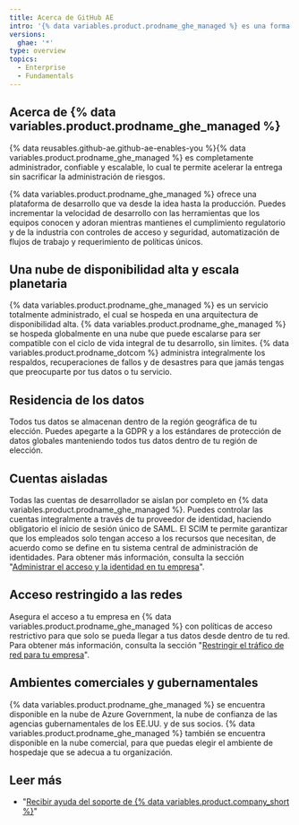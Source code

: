 ```yaml
---
title: Acerca de GitHub AE
intro: '{% data variables.product.prodname_ghe_managed %} es una forma de tener cumplimiento y seguridad ampliada para utilizar {% data variables.product.prodname_dotcom %} en la nube.'
versions:
  ghae: '*'
type: overview
topics:
  - Enterprise
  - Fundamentals
---
```


## Acerca de {% data variables.product.prodname_ghe_managed %}

{% data reusables.github-ae.github-ae-enables-you %}{% data variables.product.prodname_ghe_managed %} es completamente administrador, confiable y escalable, lo cual te permite acelerar la entrega sin sacrificar la administración de riesgos.

{% data variables.product.prodname_ghe_managed %} ofrece una plataforma de desarrollo que va desde la idea hasta la producción. Puedes incrementar la velocidad de desarrollo con las herramientas que los equipos conocen y adoran mientras mantienes el cumplimiento regulatorio y de la industria con controles de acceso y seguridad, automatización de flujos de trabajo y requerimiento de políticas únicos.

## Una nube de disponibilidad alta y escala planetaria

{% data variables.product.prodname_ghe_managed %} es un servicio totalmente administrado, el cual se hospeda en una arquitectura de disponibilidad alta. {% data variables.product.prodname_ghe_managed %} se hospeda globalmente en una nube que puede escalarse para ser compatible con el ciclo de vida integral de tu desarrollo, sin límites. {% data variables.product.prodname_dotcom %} administra integralmente los respaldos, recuperaciones de fallos y de desastres para que jamás tengas que preocuparte por tus datos o tu servicio.

## Residencia de los datos

Todos tus datos se almacenan dentro de la región geográfica de tu elección. Puedes apegarte a la GDPR y a los estándares de protección de datos globales manteniendo todos tus datos dentro de tu región de elección.

## Cuentas aisladas

Todas las cuentas de desarrollador se aislan por completo en {% data variables.product.prodname_ghe_managed %}. Puedes controlar las cuentas integralmente a través de tu proveedor de identidad, haciendo obligatorio el inicio de sesión único de SAML. El SCIM te permite garantizar que los empleados solo tengan acceso a los recursos que necesitan, de acuerdo como se define en tu sistema central de administración de identidades. Para obtener más información, consulta la sección "[Administrar el acceso y la identidad en tu empresa](/admin/authentication/managing-identity-and-access-for-your-enterprise)".

## Acceso restringido a las redes

Asegura el acceso a tu empresa en {% data variables.product.prodname_ghe_managed %} con políticas de acceso restrictivo para que solo se pueda llegar a tus datos desde dentro de tu red. Para obtener más información, consulta la sección "[Restringir el tráfico de red para tu empresa](/admin/configuration/restricting-network-traffic-to-your-enterprise)".

## Ambientes comerciales y gubernamentales

{% data variables.product.prodname_ghe_managed %} se encuentra disponible en la nube de Azure Government, la nube de confianza de las agencias gubernamentales de los EE.UU. y de sus socios. {% data variables.product.prodname_ghe_managed %} también se encuentra disponible en la nube comercial, para que puedas elegir el ambiente de hospedaje que se adecua a tu organización.

## Leer más

- "[Recibir ayuda del soporte de {% data variables.product.company_short %}](/admin/enterprise-support/receiving-help-from-github-support)"
